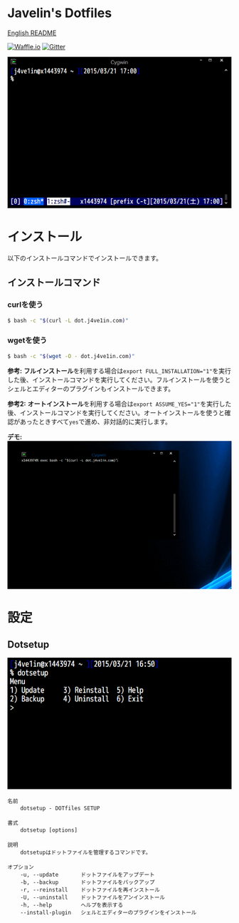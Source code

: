 # Javelin's Dotfiles
[English README](/README.md)

[![Waffle.io](https://img.shields.io/badge/task-Waffle.io-blue.svg?style=flat-square "Waffle.io")](https://waffle.io/j4ve1in/dotfiles)
[![Gitter](https://img.shields.io/badge/chat-Gitter-lightgrey.svg?style=flat-square "Gitter")](https://gitter.im/j4ve1in/dotfiles?utm_source=badge&utm_medium=badge&utm_campaign=pr-badge&utm_content=badge)

![Screenshot](/img/screenshot.png "Screenshot")

# インストール
以下のインストールコマンドでインストールできます。
## インストールコマンド
### curlを使う
```bash
$ bash -c "$(curl -L dot.j4ve1in.com)"
```

### wgetを使う
```bash
$ bash -c "$(wget -O - dot.j4ve1in.com)"
```

**参考:** **フルインストール**を利用する場合は`export FULL_INSTALLATION="1"`を実行した後、インストールコマンドを実行してください。フルインストールを使うとシェルとエディターのプラグインもインストールできます。

**参考2:** **オートインストール**を利用する場合は`export ASSUME_YES="1"`を実行した後、インストールコマンドを実行してください。オートインストールを使うと確認があったときすべて`yes`で進め、非対話的に実行します。

**デモ:**
![Demo](/img/demo.gif "Demo")

# 設定
## Dotsetup
![dotsetup](/img/dotsetup.png "dotsetup")

    名前
        dotsetup - DOTfiles SETUP

    書式
        dotsetup [options]

    説明
        dotsetupはドットファイルを管理するコマンドです。

    オプション
        -u, --update       ドットファイルをアップデート
        -b, --backup       ドットファイルをバックアップ
        -r, --reinstall    ドットファイルを再インストール
        -U, --uninstall    ドットファイルをアンインストール
        -h, --help         ヘルプを表示する
        --install-plugin   シェルとエディターのプラグインをインストール

